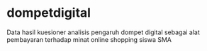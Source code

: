 # dompetdigital

Data hasil kuesioner analisis pengaruh dompet digital sebagai alat pembayaran terhadap minat online shopping siswa SMA
